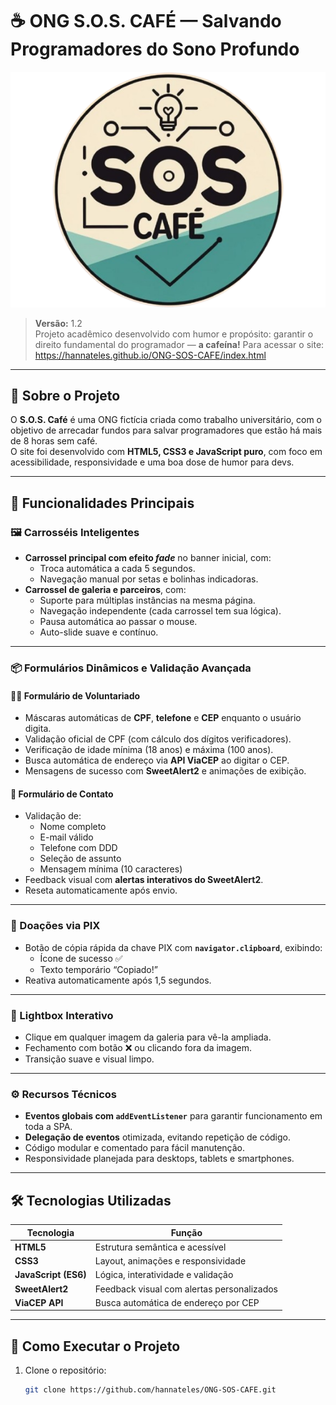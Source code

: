 # ☕ ONG S.O.S. CAFÉ — Salvando Programadores do Sono Profundo

![Logo da S.O.S Café](img/logo_sem_fundo.png)

> **Versão:** 1.2  
> Projeto acadêmico desenvolvido com humor e propósito: garantir o direito fundamental do programador — **a cafeína!**
> Para acessar o site: https://hannateles.github.io/ONG-SOS-CAFE/index.html
---

## 🧩 Sobre o Projeto

O **S.O.S. Café** é uma ONG fictícia criada como trabalho universitário, com o objetivo de arrecadar fundos para salvar programadores que estão há mais de 8 horas sem café.  
O site foi desenvolvido com **HTML5, CSS3 e JavaScript puro**, com foco em acessibilidade, responsividade e uma boa dose de humor para devs.

---

## 🚀 Funcionalidades Principais

### 🖼️ Carrosséis Inteligentes
- **Carrossel principal com efeito *fade*** no banner inicial, com:
  - Troca automática a cada 5 segundos.  
  - Navegação manual por setas e bolinhas indicadoras.
- **Carrossel de galeria e parceiros**, com:
  - Suporte para múltiplas instâncias na mesma página.  
  - Navegação independente (cada carrossel tem sua lógica).  
  - Pausa automática ao passar o mouse.  
  - Auto-slide suave e contínuo.

---

### 📦 Formulários Dinâmicos e Validação Avançada

#### 🧍‍♂️ Formulário de Voluntariado
- Máscaras automáticas de **CPF**, **telefone** e **CEP** enquanto o usuário digita.  
- Validação oficial de CPF (com cálculo dos dígitos verificadores).  
- Verificação de idade mínima (18 anos) e máxima (100 anos).  
- Busca automática de endereço via **API ViaCEP** ao digitar o CEP.  
- Mensagens de sucesso com **SweetAlert2** e animações de exibição.

#### 💬 Formulário de Contato
- Validação de:
  - Nome completo  
  - E-mail válido  
  - Telefone com DDD  
  - Seleção de assunto  
  - Mensagem mínima (10 caracteres)  
- Feedback visual com **alertas interativos do SweetAlert2**.  
- Reseta automaticamente após envio.

---

### 💸 Doações via PIX
- Botão de cópia rápida da chave PIX com **`navigator.clipboard`**, exibindo:
  - Ícone de sucesso ✅  
  - Texto temporário “Copiado!”  
- Reativa automaticamente após 1,5 segundos.

---

### 🌆 Lightbox Interativo
- Clique em qualquer imagem da galeria para vê-la ampliada.  
- Fechamento com botão ❌ ou clicando fora da imagem.  
- Transição suave e visual limpo.

---

### ⚙️ Recursos Técnicos
- **Eventos globais com `addEventListener`** para garantir funcionamento em toda a SPA.  
- **Delegação de eventos** otimizada, evitando repetição de código.  
- Código modular e comentado para fácil manutenção.  
- Responsividade planejada para desktops, tablets e smartphones.

---

## 🛠️ Tecnologias Utilizadas
| Tecnologia | Função |
|-------------|--------|
| **HTML5** | Estrutura semântica e acessível |
| **CSS3** | Layout, animações e responsividade |
| **JavaScript (ES6)** | Lógica, interatividade e validação |
| **SweetAlert2** | Feedback visual com alertas personalizados |
| **ViaCEP API** | Busca automática de endereço por CEP |

---

## 🧪 Como Executar o Projeto

1. Clone o repositório:
   ```bash
   git clone https://github.com/hannateles/ONG-SOS-CAFE.git

  
